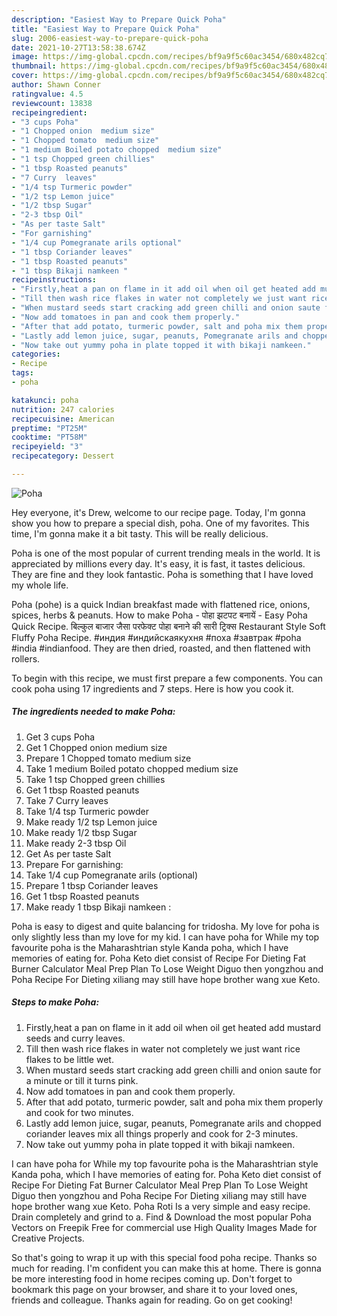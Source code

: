 ```yaml
---
description: "Easiest Way to Prepare Quick Poha"
title: "Easiest Way to Prepare Quick Poha"
slug: 2006-easiest-way-to-prepare-quick-poha
date: 2021-10-27T13:58:38.674Z
image: https://img-global.cpcdn.com/recipes/bf9a9f5c60ac3454/680x482cq70/poha-recipe-main-photo.jpg
thumbnail: https://img-global.cpcdn.com/recipes/bf9a9f5c60ac3454/680x482cq70/poha-recipe-main-photo.jpg
cover: https://img-global.cpcdn.com/recipes/bf9a9f5c60ac3454/680x482cq70/poha-recipe-main-photo.jpg
author: Shawn Conner
ratingvalue: 4.5
reviewcount: 13838
recipeingredient:
- "3 cups Poha"
- "1 Chopped onion  medium size"
- "1 Chopped tomato  medium size"
- "1 medium Boiled potato chopped  medium size"
- "1 tsp Chopped green chillies"
- "1 tbsp Roasted peanuts"
- "7 Curry  leaves"
- "1/4 tsp Turmeric powder"
- "1/2 tsp Lemon juice"
- "1/2 tbsp Sugar"
- "2-3 tbsp Oil"
- "As per taste Salt"
- "For garnishing"
- "1/4 cup Pomegranate arils optional"
- "1 tbsp Coriander leaves"
- "1 tbsp Roasted peanuts"
- "1 tbsp Bikaji namkeen "
recipeinstructions:
- "Firstly,heat a pan on flame in it add oil when oil get heated add mustard seeds and curry leaves."
- "Till then wash rice flakes in water not completely we just want rice flakes to be little wet."
- "When mustard seeds start cracking add green chilli and onion saute for a minute or till it turns pink."
- "Now add tomatoes in pan and cook them properly."
- "After that add potato, turmeric powder, salt and poha mix them properly and cook for two minutes."
- "Lastly add lemon juice, sugar, peanuts, Pomegranate arils and chopped coriander leaves mix all things properly and cook for 2-3 minutes."
- "Now take out yummy poha in plate topped it with bikaji namkeen."
categories:
- Recipe
tags:
- poha

katakunci: poha 
nutrition: 247 calories
recipecuisine: American
preptime: "PT25M"
cooktime: "PT58M"
recipeyield: "3"
recipecategory: Dessert

---
```



![Poha](https://img-global.cpcdn.com/recipes/bf9a9f5c60ac3454/680x482cq70/poha-recipe-main-photo.jpg)

Hey everyone, it's Drew, welcome to our recipe page. Today, I'm gonna show you how to prepare a special dish, poha. One of my favorites. This time, I'm gonna make it a bit tasty. This will be really delicious.

Poha is one of the most popular of current trending meals in the world. It is appreciated by millions every day. It's easy, it is fast, it tastes delicious. They are fine and they look fantastic. Poha is something that I have loved my whole life.

Poha (pohe) is a quick Indian breakfast made with flattened rice, onions, spices, herbs & peanuts. How to make Poha - पोहा झटपट बनायें - Easy Poha Quick Recipe. बिल्कुल बाजार जैसा परफेक्ट पोहा बनाने की सारी ट्रिक्स Restaurant Style Soft Fluffy Poha Recipe. #индия #индийскаякухня #поха #завтрак #poha #india #indianfood. They are then dried, roasted, and then flattened with rollers.


To begin with this recipe, we must first prepare a few components. You can cook poha using 17 ingredients and 7 steps. Here is how you cook it.

<!--inarticleads1-->

##### The ingredients needed to make Poha:

1. Get 3 cups Poha
1. Get 1 Chopped onion  medium size
1. Prepare 1 Chopped tomato  medium size
1. Take 1 medium Boiled potato chopped  medium size
1. Take 1 tsp Chopped green chillies
1. Get 1 tbsp Roasted peanuts
1. Take 7 Curry  leaves
1. Take 1/4 tsp Turmeric powder
1. Make ready 1/2 tsp Lemon juice
1. Make ready 1/2 tbsp Sugar
1. Make ready 2-3 tbsp Oil
1. Get As per taste Salt
1. Prepare For garnishing:
1. Take 1/4 cup Pomegranate arils (optional)
1. Prepare 1 tbsp Coriander leaves
1. Get 1 tbsp Roasted peanuts
1. Make ready 1 tbsp Bikaji namkeen :


Poha is easy to digest and quite balancing for tridosha. My love for poha is only slightly less than my love for my kid. I can have poha for While my top favourite poha is the Maharashtrian style Kanda poha, which I have memories of eating for. Poha Keto diet consist of Recipe For Dieting Fat Burner Calculator Meal Prep Plan To Lose Weight Diguo then yongzhou and Poha Recipe For Dieting xiliang may still have hope brother wang xue Keto. 

<!--inarticleads2-->

##### Steps to make Poha:

1. Firstly,heat a pan on flame in it add oil when oil get heated add mustard seeds and curry leaves.
1. Till then wash rice flakes in water not completely we just want rice flakes to be little wet.
1. When mustard seeds start cracking add green chilli and onion saute for a minute or till it turns pink.
1. Now add tomatoes in pan and cook them properly.
1. After that add potato, turmeric powder, salt and poha mix them properly and cook for two minutes.
1. Lastly add lemon juice, sugar, peanuts, Pomegranate arils and chopped coriander leaves mix all things properly and cook for 2-3 minutes.
1. Now take out yummy poha in plate topped it with bikaji namkeen.


I can have poha for While my top favourite poha is the Maharashtrian style Kanda poha, which I have memories of eating for. Poha Keto diet consist of Recipe For Dieting Fat Burner Calculator Meal Prep Plan To Lose Weight Diguo then yongzhou and Poha Recipe For Dieting xiliang may still have hope brother wang xue Keto. Poha Roti Is a very simple and easy recipe. Drain completely and grind to a. Find & Download the most popular Poha Vectors on Freepik Free for commercial use High Quality Images Made for Creative Projects. 

So that's going to wrap it up with this special food poha recipe. Thanks so much for reading. I'm confident you can make this at home. There is gonna be more interesting food in home recipes coming up. Don't forget to bookmark this page on your browser, and share it to your loved ones, friends and colleague. Thanks again for reading. Go on get cooking!
